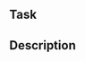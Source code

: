 ## Task

<!-- Provide a link to a ticket -->

## Description

<!-- Provide a brief description of the changes included in this pull request -->